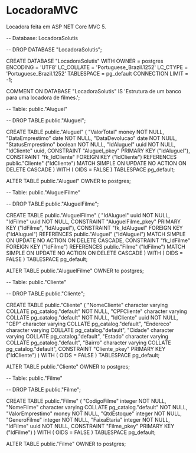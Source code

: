 # LocadoraMVC
Locadora feita em ASP NET Core MVC 5.

-- Database: LocadoraSolutis

-- DROP DATABASE "LocadoraSolutis";

CREATE DATABASE "LocadoraSolutis"
    WITH 
    OWNER = postgres
    ENCODING = 'UTF8'
    LC_COLLATE = 'Portuguese_Brazil.1252'
    LC_CTYPE = 'Portuguese_Brazil.1252'
    TABLESPACE = pg_default
    CONNECTION LIMIT = -1;

COMMENT ON DATABASE "LocadoraSolutis"
    IS 'Estrutura de um banco para uma locadora de filmes.';

-- Table: public."Aluguel"

-- DROP TABLE public."Aluguel";

CREATE TABLE public."Aluguel"
(
    "ValorTotal" money NOT NULL,
    "DataEmprestimo" date NOT NULL,
    "DataDevolucao" date NOT NULL,
    "StatusEmprestimo" boolean NOT NULL,
    "IdAluguel" uuid NOT NULL,
    "IdCliente" uuid,
    CONSTRAINT "Aluguel_pkey" PRIMARY KEY ("IdAluguel"),
    CONSTRAINT "fk_IdCliente" FOREIGN KEY ("IdCliente")
        REFERENCES public."Cliente" ("IdCliente") MATCH SIMPLE
        ON UPDATE NO ACTION
        ON DELETE CASCADE
)
WITH (
    OIDS = FALSE
)
TABLESPACE pg_default;

ALTER TABLE public."Aluguel"
    OWNER to postgres;

-- Table: public."AluguelFilme"

-- DROP TABLE public."AluguelFilme";

CREATE TABLE public."AluguelFilme"
(
    "IdAluguel" uuid NOT NULL,
    "IdFilme" uuid NOT NULL,
    CONSTRAINT "AluguelFilme_pkey" PRIMARY KEY ("IdFilme", "IdAluguel"),
    CONSTRAINT "fk_IdAluguel" FOREIGN KEY ("IdAluguel")
        REFERENCES public."Aluguel" ("IdAluguel") MATCH SIMPLE
        ON UPDATE NO ACTION
        ON DELETE CASCADE,
    CONSTRAINT "fk_IdFilme" FOREIGN KEY ("IdFilme")
        REFERENCES public."Filme" ("IdFilme") MATCH SIMPLE
        ON UPDATE NO ACTION
        ON DELETE CASCADE
)
WITH (
    OIDS = FALSE
)
TABLESPACE pg_default;

ALTER TABLE public."AluguelFilme"
    OWNER to postgres;

-- Table: public."Cliente"

-- DROP TABLE public."Cliente";

CREATE TABLE public."Cliente"
(
    "NomeCliente" character varying COLLATE pg_catalog."default" NOT NULL,
    "CPFCliente" character varying COLLATE pg_catalog."default" NOT NULL,
    "IdCliente" uuid NOT NULL,
    "CEP" character varying COLLATE pg_catalog."default",
    "Endereco" character varying COLLATE pg_catalog."default",
    "Cidade" character varying COLLATE pg_catalog."default",
    "Estado" character varying COLLATE pg_catalog."default",
    "Bairro" character varying COLLATE pg_catalog."default",
    CONSTRAINT "Cliente_pkey" PRIMARY KEY ("IdCliente")
)
WITH (
    OIDS = FALSE
)
TABLESPACE pg_default;

ALTER TABLE public."Cliente"
    OWNER to postgres;

-- Table: public."Filme"

-- DROP TABLE public."Filme";

CREATE TABLE public."Filme"
(
    "CodigoFilme" integer NOT NULL,
    "NomeFilme" character varying COLLATE pg_catalog."default" NOT NULL,
    "ValorEmprestimo" money NOT NULL,
    "QtdEstoque" integer NOT NULL,
    "GeneroFilme" integer NOT NULL,
    "FaixaEtaria" integer NOT NULL,
    "IdFilme" uuid NOT NULL,
    CONSTRAINT "Filme_pkey" PRIMARY KEY ("IdFilme")
)
WITH (
    OIDS = FALSE
)
TABLESPACE pg_default;

ALTER TABLE public."Filme"
    OWNER to postgres;
